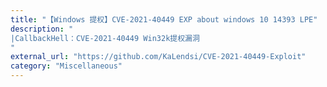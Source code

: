 ```yaml
---
title: "【Windows 提权】CVE-2021-40449 EXP about windows 10 14393 LPE"
description: "
|CallbackHell：CVE-2021-40449 Win32k提权漏洞
"
external_url: "https://github.com/KaLendsi/CVE-2021-40449-Exploit"
category: "Miscellaneous"
---
```

